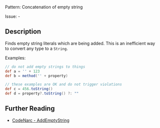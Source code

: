 Pattern: Concatenation of empty string

Issue: -

## Description

Finds empty string literals which are being added. This is an inefficient way to convert any type to a `String`.

Examples:

``` groovy
// do not add empty strings to things
def a = '' + 123
def b = method('' + property)

// these examples are OK and do not trigger violations
def c = 456.toString()
def d = property?.toString() ?: ""
```

## Further Reading

* [CodeNarc - AddEmptyString](https://codenarc.github.io/CodeNarc/codenarc-rules-unnecessary.html#addemptystring-rule)